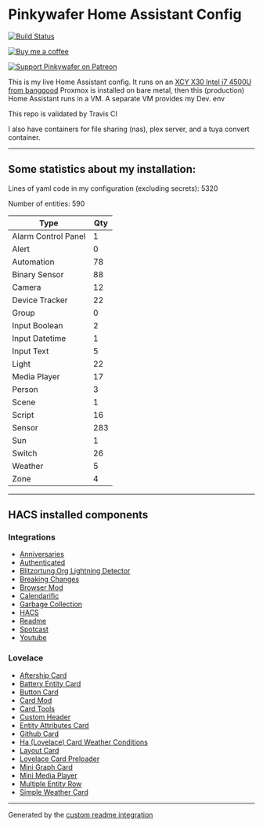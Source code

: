 # Pinkywafer Home Assistant Config

[![Build Status](https://travis-ci.com/pinkywafer/Home-Assistant_Config.svg?branch=master)](https://travis-ci.com/pinkywafer/Home-Assistant_Config)

[![Buy me a coffee](https://img.shields.io/static/v1.svg?label=Buy%20me%20a%20coffee&logo=buy%20me%20a%20coffee&logoColor=white&labelColor=ff69b4&message=donate&color=Black)](https://www.buymeacoffee.com/V3q9id4)

[![Support Pinkywafer on Patreon][patreon-shield]][patreon]

This is my live Home Assistant config. 
It runs on an [XCY X30 Intel i7 4500U from banggood](https://www.banggood.com/XCY-X30-Mini-PC-Intel-Core-I7-4500U-Barebone-1_8GHz-Intel-HD-Graphics-4200-Windows-10-Dual-Core-Fanless-Mini-Desktop-PC-HDMI-VGA-WiFi-Nettop-HTPC-p-1479424.html)
Proxmox is installed on bare metal,  then this (production) Home Assistant runs in a VM.
A separate VM provides my Dev. env

This repo is validated by Travis CI

I also have containers for file sharing (nas), plex server, and a tuya convert container.

***

## Some statistics about my installation:

Lines of yaml code in my configuration (excluding secrets): 5320

Number of entities: 590

Type | Qty
-- | --
Alarm Control Panel | 1
Alert | 0
Automation | 78
Binary Sensor | 88
Camera | 12
Device Tracker | 22
Group | 0
Input Boolean | 2
Input Datetime | 1
Input Text | 5
Light | 22
Media Player | 17
Person | 3
Scene | 1
Script | 16
Sensor | 283
Sun | 1
Switch | 26
Weather | 5
Zone | 4

***

## HACS installed components

### Integrations
- [Anniversaries](https://github.com/pinkywafer/Anniversaries)
- [Authenticated](https://github.com/custom-components/authenticated)
- [Blitzortung.Org Lightning Detector](https://github.com/mrk-its/homeassistant-blitzortung)
- [Breaking Changes](https://github.com/custom-components/breaking_changes)
- [Browser Mod](https://github.com/thomasloven/hass-browser_mod)
- [Calendarific](https://github.com/pinkywafer/Calendarific)
- [Garbage Collection](https://github.com/bruxy70/Garbage-Collection)
- [HACS](https://github.com/hacs/integration)
- [Readme](https://github.com/custom-components/readme)
- [Spotcast](https://github.com/fondberg/spotcast)
- [Youtube](https://github.com/custom-components/youtube)

### Lovelace
- [Aftership Card](https://github.com/iantrich/aftership-card)
- [Battery Entity Card](https://github.com/cbulock/lovelace-battery-entity)
- [Button Card](https://github.com/custom-cards/button-card)
- [Card Mod](https://github.com/thomasloven/lovelace-card-mod)
- [Card Tools](https://github.com/thomasloven/lovelace-card-tools)
- [Custom Header](https://github.com/maykar/custom-header)
- [Entity Attributes Card](https://github.com/custom-cards/entity-attributes-card)
- [Github Card](https://github.com/ljmerza/github-card)
- [Ha (Lovelace) Card Weather Conditions](https://github.com/r-renato/ha-card-weather-conditions)
- [Layout Card](https://github.com/thomasloven/lovelace-layout-card)
- [Lovelace Card Preloader](https://github.com/gadgetchnnel/lovelace-card-preloader)
- [Mini Graph Card](https://github.com/kalkih/mini-graph-card)
- [Mini Media Player](https://github.com/kalkih/mini-media-player)
- [Multiple Entity Row](https://github.com/benct/lovelace-multiple-entity-row)
- [Simple Weather Card](https://github.com/kalkih/simple-weather-card)

***


Generated by the [custom readme integration](https://github.com/custom-components/readme)

[patreon-shield]: https://c5.patreon.com/external/logo/become_a_patron_button.png
[patreon]: https://www.patreon.com/pinkywafer